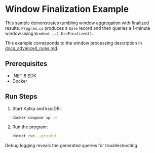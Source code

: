 # Window Finalization Example

This sample demonstrates tumbling window aggregation with finalized results.
`Program.cs` produces a `Sale` record and then queries a 1-minute window using
`Window(...).UseFinalized()`.

This example corresponds to the window processing description in
[docs_advanced_rules.md](../../docs/docs_advanced_rules.md).

## Prerequisites
- .NET 8 SDK
- Docker

## Run Steps
1. Start Kafka and ksqlDB:
   ```bash
   docker-compose up -d
   ```
2. Run the program:
   ```bash
   dotnet run --project .
   ```

Debug logging reveals the generated queries for troubleshooting.
